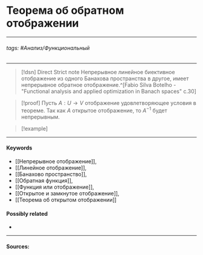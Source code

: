# Теорема об обратном отображении
***
###### tags: #Анализ/Функциональный  
***
>[!dsn] Direct Strict note
>Непрерывное линейное биективное отображение из одного Банахова пространства в другое, имеет непрерывное обратное отображение.^[Fabio Silva Botelho - "Functional analysis and applied optimization in Banach spaces" c.30]


>[!proof]
>Пусть $A:U\to V$ отображение удовлетворяющее условия в теореме. Так как $A$ открытое отображение, то $A^{-1}$ будет непрерывным.

>[!example] 
>
***
#### Keywords
- [[Непрерывное отображение]],
- [[Линейное отображение]],
- [[Банахово пространство]],
- [[Обратная функция]],
- [[Функция или отображение]],
- [[Открытое и замкнутое отображение]],
- [[Теорема об открытом отображении]]
#### Possibly related
- 
***
#### Sources: